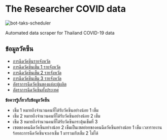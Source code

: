 # The Researcher COVID data
![bot-taks-scheduler](https://github.com/porames/the-researcher-covid-data/workflows/bot-taks-scheduler/badge.svg)  
  
Automated data scraper for Thailand COVID-19 data  

## ข้อมูลวัคซีน
- [การฉีดวัคซีนรายจังหวัด](https://raw.githubusercontent.com/wiki/porames/the-researcher-covid-data/vaccination/provincial-vaccination.json)
- [การฉีดวัคซีนเข็ม 1 รายจังหวัด](https://raw.githubusercontent.com/wiki/porames/the-researcher-covid-data/vaccination/1st-dose-provincial-vaccination.json)
- [การฉีดวัคซีนเข็ม 2 รายจังหวัด](https://raw.githubusercontent.com/wiki/porames/the-researcher-covid-data/vaccination/2nd-dose-provincial-vaccination.json)
- [การฉีดวัคซีนเข็ม 3 รายจังหวัด](https://raw.githubusercontent.com/wiki/porames/the-researcher-covid-data/vaccination/3rd-dose-provincial-vaccination.json)
- [อัตราการฉีดวัคซีนของแต่ละผู้ผลิต](https://raw.githubusercontent.com/wiki/porames/the-researcher-covid-data/vaccination/vaccine-manufacturer-timeseries.json)
- [อัตราการฉีดวัคซีนทั้งประเทศ](https://raw.githubusercontent.com/wiki/porames/the-researcher-covid-data/vaccination/national-vaccination-timeseries.json)

**ข้อควรรู้เกี่ยวกับข้อมูลวัคซีน**
- เข็ม 1 หมายถึงจำนวนคนที่ได้รับวัคซีนอย่างน้อย 1 เข็ม
- เข็ม 2 หมายถึงจำนวนคนที่ได้รับวัคซีนอย่างน้อย 2 เข็ม
- เข็ม 3 หมายถึงจำนวนคนที่ได้รับวัคซีนกระตุ้นเข็มที่ 3
- เซตของคนฉีดวัคซีนอย่างน้อย 2 เข็มเป็นเซตย่อยของคนฉีดวัคซีนอย่างน้อย 1 เข็ม เวลารายงานร้อยละการฉีดวัคซีนจะเอาเข็ม 1 มารวมกับเข็ม 2 ไม่ได้

